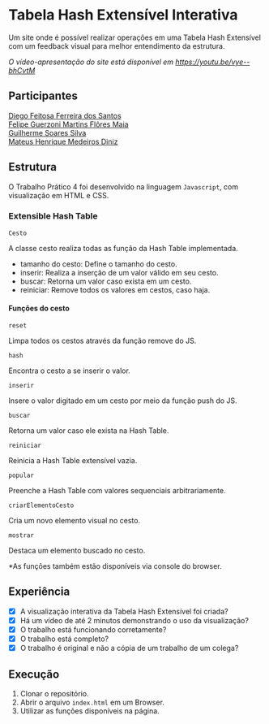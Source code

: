 # Tabela Hash Extensível Interativa 

Um site onde é possível realizar operações em uma Tabela Hash Extensível com um feedback visual para melhor entendimento da estrutura.

*O vídeo-apresentação do site está disponível em https://youtu.be/vye--bhCvtM*

## Participantes

[Diego Feitosa Ferreira dos Santos](https://github.com/Sil3ncy)
<br>
[Felipe Guerzoni Martins Flôres Maia](https://github.com/flp2113)
<br>
[Guilherme Soares Silva](https://github.com/guisilvas)
<br>
[Mateus Henrique Medeiros Diniz](https://github.com/mateushmd)

## Estrutura

O Trabalho Prático 4 foi desenvolvido na linguagem `Javascript`, com visualização em HTML e CSS.

### Extensible Hash Table

`Cesto`

A classe cesto realiza todas as função da Hash Table implementada.
- tamanho do cesto: Define o tamanho do cesto.
- inserir: Realiza a inserção de um valor válido em seu cesto.
- buscar: Retorna um valor caso exista em um cesto.
- reiniciar: Remove todos os valores em cestos, caso haja.

#### Funções do cesto

`reset`

Limpa todos os cestos através da função remove do JS.

`hash`

Encontra o cesto a se inserir o valor.

`inserir`

Insere o valor digitado em um cesto por meio da função push do JS.

`buscar`

Retorna um valor caso ele exista na Hash Table.

`reiniciar`

Reinicia a Hash Table extensível vazia.

`popular`

Preenche a Hash Table com valores sequenciais arbitrariamente.

`criarElementoCesto`

Cria um novo elemento visual no cesto.

`mostrar`

Destaca um elemento buscado no cesto.

*As funções também estão disponíveis via console do browser.

## Experiência

- [X] A visualização interativa da Tabela Hash Extensível foi criada?
- [X] Há um vídeo de até 2 minutos demonstrando o uso da visualização?
- [X] O trabalho está funcionando corretamente?
- [X] O trabalho está completo?
- [X] O trabalho é original e não a cópia de um trabalho de um colega?

## Execução

1. Clonar o repositório.
2. Abrir o arquivo `index.html` em um Browser.
3. Utilizar as funções disponíveis na página.
